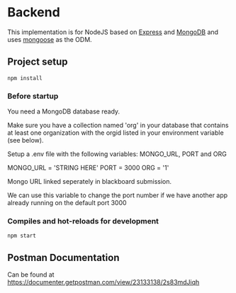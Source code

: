 # Backend

This implementation is for NodeJS based on [Express](https://expressjs.com/) and [MongoDB](https://www.mongodb.com/) and uses [mongoose](https://mongoosejs.com/) as the ODM.

## Project setup

    npm install

### Before startup
You need a MongoDB database ready.

Make sure you have a collection named 'org' in your database that contains at least one organization with the orgid listed in your environment variable (see below).

Setup a .env file with the following variables: MONGO_URL, PORT and ORG

   MONGO_URL = 'STRING HERE'
   PORT = 3000
   ORG = '1'

Mongo URL linked seperately in blackboard submission.

We can use this variable to change the port number if we have another app already running on the default port 3000
### Compiles and hot-reloads for development

    npm start

## Postman Documentation

Can be found at <https://documenter.getpostman.com/view/23133138/2s83mdJiqh>
